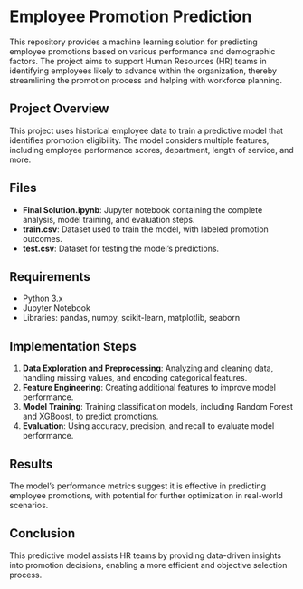 # Employee Promotion Prediction

This repository provides a machine learning solution for predicting employee promotions based on various performance and demographic factors. The project aims to support Human Resources (HR) teams in identifying employees likely to advance within the organization, thereby streamlining the promotion process and helping with workforce planning.

## Project Overview

This project uses historical employee data to train a predictive model that identifies promotion eligibility. The model considers multiple features, including employee performance scores, department, length of service, and more. 

## Files

- **Final Solution.ipynb**: Jupyter notebook containing the complete analysis, model training, and evaluation steps.
- **train.csv**: Dataset used to train the model, with labeled promotion outcomes.
- **test.csv**: Dataset for testing the model’s predictions.

## Requirements

- Python 3.x
- Jupyter Notebook
- Libraries: pandas, numpy, scikit-learn, matplotlib, seaborn

## Implementation Steps

1. **Data Exploration and Preprocessing**: Analyzing and cleaning data, handling missing values, and encoding categorical features.
2. **Feature Engineering**: Creating additional features to improve model performance.
3. **Model Training**: Training classification models, including Random Forest and XGBoost, to predict promotions.
4. **Evaluation**: Using accuracy, precision, and recall to evaluate model performance.

## Results

The model’s performance metrics suggest it is effective in predicting employee promotions, with potential for further optimization in real-world scenarios.

## Conclusion

This predictive model assists HR teams by providing data-driven insights into promotion decisions, enabling a more efficient and objective selection process.
